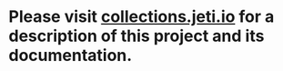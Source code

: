 # Please visit [collections.jeti.io](http://collections.jeti.io/) for a description of this project and its documentation.
